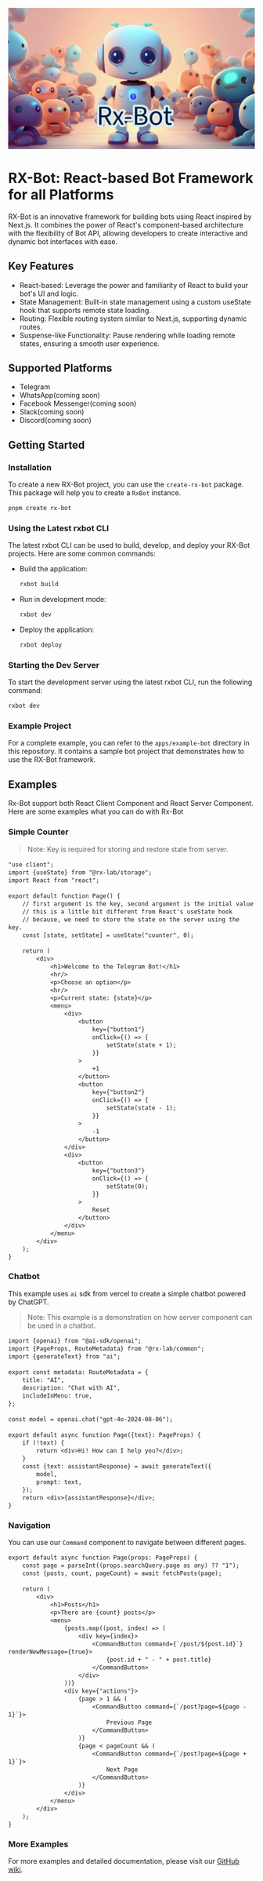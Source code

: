 ![logo](./assets/bg.jpeg)

# RX-Bot: React-based Bot Framework for all Platforms

RX-Bot is an innovative framework for building bots using React inspired by Next.js. It combines the power of React's
component-based architecture with the flexibility of Bot API, allowing developers to create interactive and
dynamic bot interfaces with ease.

## Key Features

- React-based: Leverage the power and familiarity of React to build your bot's UI and logic.
- State Management: Built-in state management using a custom useState hook that supports remote state loading.
- Routing: Flexible routing system similar to Next.js, supporting dynamic routes.
- Suspense-like Functionality: Pause rendering while loading remote states, ensuring a smooth user experience.

## Supported Platforms

- Telegram
- WhatsApp(coming soon)
- Facebook Messenger(coming soon)
- Slack(coming soon)
- Discord(coming soon)

## Getting Started

### Installation

To create a new RX-Bot project, you can use the `create-rx-bot` package. This package will help you to create a `RxBot` instance.

```bash
pnpm create rx-bot
```

### Using the Latest rxbot CLI

The latest rxbot CLI can be used to build, develop, and deploy your RX-Bot projects. Here are some common commands:

- Build the application:
    ```bash
    rxbot build
    ```

- Run in development mode:
    ```bash
    rxbot dev
    ```

- Deploy the application:
    ```bash
    rxbot deploy
    ```

### Starting the Dev Server

To start the development server using the latest rxbot CLI, run the following command:

```bash
rxbot dev
```

### Example Project

For a complete example, you can refer to the `apps/example-bot` directory in this repository. It contains a sample bot project that demonstrates how to use the RX-Bot framework.

## Examples

Rx-Bot support both React Client Component and React Server Component. Here are some examples what you can do with
Rx-Bot

### Simple Counter

> Note: Key is required for storing and restore state from server.

```tsx
"use client";
import {useState} from "@rx-lab/storage";
import React from "react";

export default function Page() {
    // first argument is the key, second argument is the initial value
    // this is a little bit different from React's useState hook
    // because, we need to store the state on the server using the key.
    const [state, setState] = useState("counter", 0);

    return (
        <div>
            <h1>Welcome to the Telegram Bot!</h1>
            <hr/>
            <p>Choose an option</p>
            <hr/>
            <p>Current state: {state}</p>
            <menu>
                <div>
                    <button
                        key={"button1"}
                        onClick={() => {
                            setState(state + 1);
                        }}
                    >
                        +1
                    </button>
                    <button
                        key={"button2"}
                        onClick={() => {
                            setState(state - 1);
                        }}
                    >
                        -1
                    </button>
                </div>
                <div>
                    <button
                        key={"button3"}
                        onClick={() => {
                            setState(0);
                        }}
                    >
                        Reset
                    </button>
                </div>
            </menu>
        </div>
    );
}
```

### Chatbot

This example uses `ai` sdk from vercel to create a simple chatbot powered by ChatGPT.

> Note: This example is a demonstration on how server component can be used in a chatbot.

```tsx
import {openai} from "@ai-sdk/openai";
import {PageProps, RouteMetadata} from "@rx-lab/common";
import {generateText} from "ai";

export const metadata: RouteMetadata = {
    title: "AI",
    description: "Chat with AI",
    includeInMenu: true,
};

const model = openai.chat("gpt-4o-2024-08-06");

export default async function Page({text}: PageProps) {
    if (!text) {
        return <div>Hi! How can I help you?</div>;
    }
    const {text: assistantResponse} = await generateText({
        model,
        prompt: text,
    });
    return <div>{assistantResponse}</div>;
}
```

### Navigation

You can use our `Command` component to navigate between different pages.

```tsx
export default async function Page(props: PageProps) {
    const page = parseInt((props.searchQuery.page as any) ?? "1");
    const {posts, count, pageCount} = await fetchPosts(page);

    return (
        <div>
            <h1>Posts</h1>
            <p>There are {count} posts</p>
            <menu>
                {posts.map((post, index) => (
                    <div key={index}>
                        <CommandButton command={`/post/${post.id}`} renderNewMessage={true}>
                            {post.id + " - " + post.title}
                        </CommandButton>
                    </div>
                ))}
                <div key={"actions"}>
                    {page > 1 && (
                        <CommandButton command={`/post?page=${page - 1}`}>
                            Previous Page
                        </CommandButton>
                    )}
                    {page < pageCount && (
                        <CommandButton command={`/post?page=${page + 1}`}>
                            Next Page
                        </CommandButton>
                    )}
                </div>
            </menu>
        </div>
    );
}
```

### More Examples

For more examples and detailed documentation, please visit our [GitHub wiki](https://github.com/rxtech-lab/rxbot-core/wiki).
